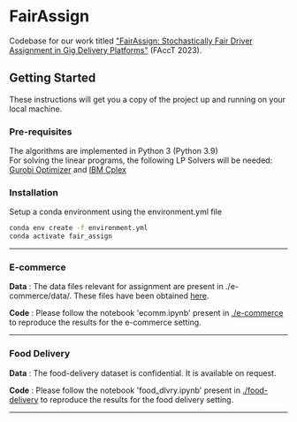 # FairAssign
Codebase for our work titled ["FairAssign: Stochastically Fair Driver Assignment in Gig Delivery Platforms"](https://dl.acm.org/doi/10.1145/3593013.3594040) (FAccT 2023).

## Getting Started
These instructions will get you a copy of the project up and running on your local machine.

### Pre-requisites
The algorithms are implemented in Python 3 (Python 3.9)     
For solving the linear programs, the following LP Solvers will be needed: [Gurobi Optimizer](https://www.gurobi.com/downloads/) and [IBM Cplex](https://www.ibm.com/products/ilog-cplex-optimization-studio)

### Installation 
Setup a conda environment using the environment.yml file
```bash
conda env create -f environment.yml
conda activate fair_assign
```

---

### E-commerce 
**Data** : The data files relevant for assignment are present in ./e-commerce/data/. These files have been obtained [here](https://www.kaggle.com/datasets/olistbr/brazilian-ecommerce). 

**Code** : Please follow the notebook 'ecomm.ipynb' present in [./e-commerce](e-commerce) to reproduce the results for the e-commerce setting. 

---

### Food Delivery 
**Data** : The food-delivery dataset is confidential. It is available on request.

**Code** : Please follow the notebook 'food_dlvry.ipynb' present in [./food-delivery](food-delivery) to reproduce the results for the food delivery setting.

---

